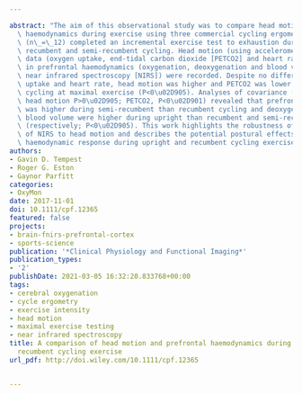---
abstract: "The aim of this observational study was to compare head motion and prefrontal\
  \ haemodynamics during exercise using three commercial cycling ergometers. Participants\
  \ (n\_=\_12) completed an incremental exercise test to exhaustion during upright,\
  \ recumbent and semi-recumbent cycling. Head motion (using accelerometry), physiological\
  \ data (oxygen uptake, end-tidal carbon dioxide [PETCO2] and heart rate) and changes\
  \ in prefrontal haemodynamics (oxygenation, deoxygenation and blood volume using\
  \ near infrared spectroscopy [NIRS]) were recorded. Despite no difference in oxygen\
  \ uptake and heart rate, head motion was higher and PETCO2 was lower during upright\
  \ cycling at maximal exercise (P<0\u02D905). Analyses of covariance (covariates:\
  \ head motion P>0\u02D905; PETCO2, P<0\u02D901) revealed that prefrontal oxygenation\
  \ was higher during semi-recumbent than recumbent cycling and deoxygenation and\
  \ blood volume were higher during upright than recumbent and semi-recumbent cycling\
  \ (respectively; P<0\u02D905). This work highlights the robustness of the utility\
  \ of NIRS to head motion and describes the potential postural effects upon the prefrontal\
  \ haemodynamic response during upright and recumbent cycling exercise."
authors:
- Gavin D. Tempest
- Roger G. Eston
- Gaynor Parfitt
categories:
- OxyMon
date: 2017-11-01
doi: 10.1111/cpf.12365
featured: false
projects:
- brain-fnirs-prefrontal-cortex
- sports-science
publication: '*Clinical Physiology and Functional Imaging*'
publication_types:
- '2'
publishDate: 2021-03-05 16:32:20.833768+00:00
tags:
- cerebral oxygenation
- cycle ergometry
- exercise intensity
- head motion
- maximal exercise testing
- near infrared spectroscopy
title: A comparison of head motion and prefrontal haemodynamics during upright and
  recumbent cycling exercise
url_pdf: http://doi.wiley.com/10.1111/cpf.12365

---
